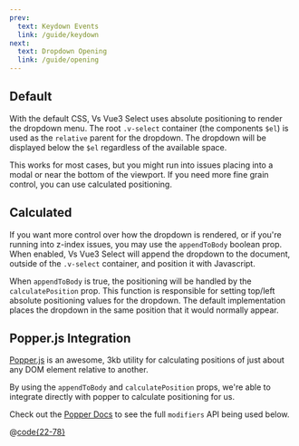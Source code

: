 ```yaml
---
prev:
  text: Keydown Events
  link: /guide/keydown
next:
  text: Dropdown Opening
  link: /guide/opening
---
```


## Default

With the default CSS, Vs Vue3 Select uses absolute positioning to render the
dropdown menu. The root `.v-select` container (the components `$el`) is used as
the `relative` parent for the dropdown. The dropdown will be displayed below the
`$el` regardless of the available space.

This works for most cases, but you might run into issues placing into a modal or
near the bottom of the viewport. If you need more fine grain control, you can
use calculated positioning.

## Calculated

If you want more control over how the dropdown is rendered, or if you're running
into z-index issues, you may use the `appendToBody` boolean prop. When enabled,
Vs Vue3 Select will append the dropdown to the document, outside of the `.v-select`
container, and position it with Javascript.

When `appendToBody` is true, the positioning will be handled by the
`calculatePosition` prop. This function is responsible for setting top/left
absolute positioning values for the dropdown. The default implementation places
the dropdown in the same position that it would normally appear.

## Popper.js Integration

[Popper.js](https://popper.js.org/) is an awesome, 3kb utility for calculating
positions of just about any DOM element relative to another.

By using the `appendToBody` and `calculatePosition` props, we're able to
integrate directly with popper to calculate positioning for us.

<PositionedWithPopper />

Check out the [Popper Docs](https://popper.js.org/docs/v2/modifiers/) to see the
full `modifiers` API being used below.

@[code{22-78}](../.vuepress/components/PositionedWithPopper.vue) 
